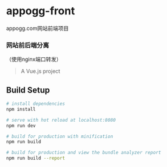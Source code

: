 # appogg-front
appogg.com网站前端项目

### 网站前后端分离

（使用nginx端口转发）


> A Vue.js project

## Build Setup

``` bash
# install dependencies
npm install

# serve with hot reload at localhost:8080
npm run dev

# build for production with minification
npm run build

# build for production and view the bundle analyzer report
npm run build --report
```
